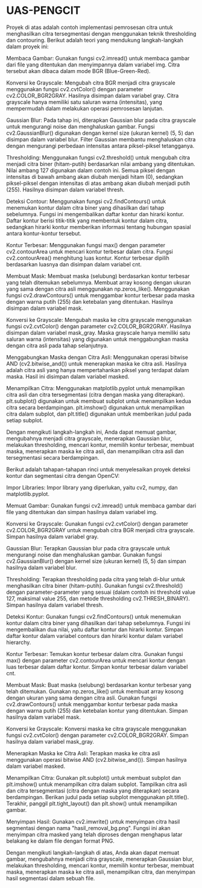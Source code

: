 # UAS-PENGCIT
Proyek di atas adalah contoh implementasi pemrosesan citra untuk menghasilkan citra tersegmentasi dengan menggunakan teknik thresholding dan contouring. Berikut adalah teori yang mendukung langkah-langkah dalam proyek ini:

Membaca Gambar: Gunakan fungsi cv2.imread() untuk membaca gambar dari file yang ditentukan dan menyimpannya dalam variabel img. Citra tersebut akan dibaca dalam mode BGR (Blue-Green-Red).

Konversi ke Grayscale: Mengubah citra BGR menjadi citra grayscale menggunakan fungsi cv2.cvtColor() dengan parameter cv2.COLOR_BGR2GRAY. Hasilnya disimpan dalam variabel gray. Citra grayscale hanya memiliki satu saluran warna (intensitas), yang mempermudah dalam melakukan operasi pemrosesan lanjutan.

Gaussian Blur: Pada tahap ini, diterapkan Gaussian blur pada citra grayscale untuk mengurangi noise dan menghaluskan gambar. Fungsi cv2.GaussianBlur() digunakan dengan kernel size (ukuran kernel) (5, 5) dan disimpan dalam variabel blur. Filter Gaussian membantu menghaluskan citra dengan mengurangi perbedaan intensitas antara piksel-piksel tetangganya.

Thresholding: Menggunakan fungsi cv2.threshold() untuk mengubah citra menjadi citra biner (hitam-putih) berdasarkan nilai ambang yang ditentukan. Nilai ambang 127 digunakan dalam contoh ini. Semua piksel dengan intensitas di bawah ambang akan diubah menjadi hitam (0), sedangkan piksel-piksel dengan intensitas di atas ambang akan diubah menjadi putih (255). Hasilnya disimpan dalam variabel thresh.

Deteksi Contour: Menggunakan fungsi cv2.findContours() untuk menemukan kontur dalam citra biner yang dihasilkan dari tahap sebelumnya. Fungsi ini mengembalikan daftar kontur dan hirarki kontur. Daftar kontur berisi titik-titik yang membentuk kontur dalam citra, sedangkan hirarki kontur memberikan informasi tentang hubungan spasial antara kontur-kontur tersebut.

Kontur Terbesar: Menggunakan fungsi max() dengan parameter cv2.contourArea untuk mencari kontur terbesar dalam citra. Fungsi cv2.contourArea() menghitung luas kontur. Kontur terbesar dipilih berdasarkan luasnya dan disimpan dalam variabel cnt.

Membuat Mask: Membuat maska (selubung) berdasarkan kontur terbesar yang telah ditemukan sebelumnya. Membuat array kosong dengan ukuran yang sama dengan citra asli menggunakan np.zeros_like(). Menggunakan fungsi cv2.drawContours() untuk menggambar kontur terbesar pada maska dengan warna putih (255) dan ketebalan yang ditentukan. Hasilnya disimpan dalam variabel mask.

Konversi ke Grayscale: Mengubah maska ke citra grayscale menggunakan fungsi cv2.cvtColor() dengan parameter cv2.COLOR_BGR2GRAY. Hasilnya disimpan dalam variabel mask_gray. Maska grayscale hanya memiliki satu saluran warna (intensitas) yang digunakan untuk menggabungkan maska dengan citra asli pada tahap selanjutnya.

Menggabungkan Maska dengan Citra Asli: Menggunakan operasi bitwise AND (cv2.bitwise_and()) untuk menerapkan maska ke citra asli. Hasilnya adalah citra asli yang hanya mempertahankan piksel yang terdapat dalam maska. Hasil ini disimpan dalam variabel masked.

Menampilkan Citra: Menggunakan matplotlib.pyplot untuk menampilkan citra asli dan citra tersegmentasi (citra dengan maska yang diterapkan). plt.subplot() digunakan untuk membuat subplot untuk menampilkan kedua citra secara berdampingan. plt.imshow() digunakan untuk menampilkan citra dalam subplot, dan plt.title() digunakan untuk memberikan judul pada setiap subplot.

Dengan mengikuti langkah-langkah ini, Anda dapat memuat gambar, mengubahnya menjadi citra grayscale, menerapkan Gaussian blur, melakukan thresholding, mencari kontur, memilih kontur terbesar, membuat maska, menerapkan maska ke citra asli, dan menampilkan citra asli dan tersegmentasi secara berdampingan.

Berikut adalah tahapan-tahapan rinci untuk menyelesaikan proyek deteksi kontur dan segmentasi citra dengan OpenCV:

Impor Libraries: Impor library yang diperlukan, yaitu cv2, numpy, dan matplotlib.pyplot.

Memuat Gambar: Gunakan fungsi cv2.imread() untuk membaca gambar dari file yang ditentukan dan simpan hasilnya dalam variabel img.

Konversi ke Grayscale: Gunakan fungsi cv2.cvtColor() dengan parameter cv2.COLOR_BGR2GRAY untuk mengubah citra BGR menjadi citra grayscale. Simpan hasilnya dalam variabel gray.

Gaussian Blur: Terapkan Gaussian blur pada citra grayscale untuk mengurangi noise dan menghaluskan gambar. Gunakan fungsi cv2.GaussianBlur() dengan kernel size (ukuran kernel) (5, 5) dan simpan hasilnya dalam variabel blur.

Thresholding: Terapkan thresholding pada citra yang telah di-blur untuk menghasilkan citra biner (hitam-putih). Gunakan fungsi cv2.threshold() dengan parameter-parameter yang sesuai (dalam contoh ini threshold value 127, maksimal value 255, dan metode thresholding cv2.THRESH_BINARY). Simpan hasilnya dalam variabel thresh.

Deteksi Kontur: Gunakan fungsi cv2.findContours() untuk menemukan kontur dalam citra biner yang dihasilkan dari tahap sebelumnya. Fungsi ini mengembalikan dua nilai, yaitu daftar kontur dan hirarki kontur. Simpan daftar kontur dalam variabel contours dan hirarki kontur dalam variabel hierarchy.

Kontur Terbesar: Temukan kontur terbesar dalam citra. Gunakan fungsi max() dengan parameter cv2.contourArea untuk mencari kontur dengan luas terbesar dalam daftar kontur. Simpan kontur terbesar dalam variabel cnt.

Membuat Mask: Buat maska (selubung) berdasarkan kontur terbesar yang telah ditemukan. Gunakan np.zeros_like() untuk membuat array kosong dengan ukuran yang sama dengan citra asli. Gunakan fungsi cv2.drawContours() untuk menggambar kontur terbesar pada maska dengan warna putih (255) dan ketebalan kontur yang ditentukan. Simpan hasilnya dalam variabel mask.

Konversi ke Grayscale: Konversi maska ke citra grayscale menggunakan fungsi cv2.cvtColor() dengan parameter cv2.COLOR_BGR2GRAY. Simpan hasilnya dalam variabel mask_gray.

Menerapkan Maska ke Citra Asli: Terapkan maska ke citra asli menggunakan operasi bitwise AND (cv2.bitwise_and()). Simpan hasilnya dalam variabel masked.

Menampilkan Citra: Gunakan plt.subplot() untuk membuat subplot dan plt.imshow() untuk menampilkan citra dalam subplot. Tampilkan citra asli dan citra tersegmentasi (citra dengan maska yang diterapkan) secara berdampingan. Berikan judul pada setiap subplot menggunakan plt.title(). Terakhir, panggil plt.tight_layout() dan plt.show() untuk menampilkan gambar.

Menyimpan Hasil: Gunakan cv2.imwrite() untuk menyimpan citra hasil segmentasi dengan nama "hasil_removal_bg.png". Fungsi ini akan menyimpan citra masked yang telah diproses dengan menghapus latar belakang ke dalam file dengan format PNG.

Dengan mengikuti langkah-langkah di atas, Anda akan dapat memuat gambar, mengubahnya menjadi citra grayscale, menerapkan Gaussian blur, melakukan thresholding, mencari kontur, memilih kontur terbesar, membuat maska, menerapkan maska ke citra asli, menampilkan citra, dan menyimpan hasil segmentasi dalam sebuah file.
